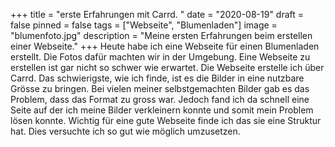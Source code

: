 +++
title = "erste Erfahrungen mit Carrd. "
date = "2020-08-19"
draft = false
pinned = false
tags = ["Webseite", "Blumenladen"]
image = "blumenfoto.jpg"
description = "Meine ersten Erfahrungen beim erstellen einer Webseite."
+++
Heute habe ich eine Webseite für einen Blumenladen erstellt. Die Fotos dafür machten wir in der Umgebung. Eine Webseite zu erstellen ist gar nicht so schwer wie erwartet. Die Webseite erstelle ich über Carrd. Das schwierigste, wie ich finde, ist es die Bilder in eine nutzbare Grösse zu bringen. Bei vielen meiner selbstgemachten Bilder gab es das Problem, dass das Format zu gross war. Jedoch fand ich da schnell eine Seite auf der ich meine Bilder verkleinern konnte und somit mein Problem lösen konnte. Wichtig für eine gute Webseite finde ich das sie eine Struktur hat. Dies versuchte ich so gut wie möglich umzusetzen.